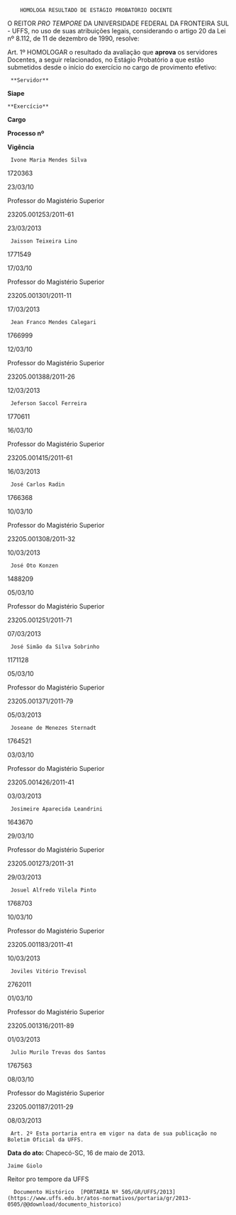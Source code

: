         HOMOLOGA RESULTADO DE ESTÁGIO PROBATÓRIO DOCENTE  

O REITOR *PRO TEMPORE* DA UNIVERSIDADE FEDERAL DA FRONTEIRA SUL - UFFS, no uso de suas atribuições legais, considerando o artigo 20 da Lei nº 8.112, de 11 de dezembro de 1990, resolve:

 Art. 1º HOMOLOGAR o resultado da avaliação que **aprova** os servidores Docentes, a seguir relacionados, no Estágio Probatório a que estão submetidos desde o início do exercício no cargo de provimento efetivo:

     **Servidor**

   **Siape**

    **Exercício**

   **Cargo**

   **Processo nº**

   **Vigência**

     Ivone Maria Mendes Silva

   1720363

   23/03/10

   Professor do Magistério Superior

   23205.001253/2011-61

   23/03/2013

     Jaisson Teixeira Lino

   1771549

   17/03/10

   Professor do Magistério Superior

   23205.001301/2011-11

   17/03/2013

     Jean Franco Mendes Calegari

   1766999

   12/03/10

   Professor do Magistério Superior

   23205.001388/2011-26

   12/03/2013

     Jeferson Saccol Ferreira

   1770611

   16/03/10

   Professor do Magistério Superior

   23205.001415/2011-61

   16/03/2013

     José Carlos Radin

   1766368

   10/03/10

   Professor do Magistério Superior

   23205.001308/2011-32

   10/03/2013

     José Oto Konzen

   1488209

   05/03/10

   Professor do Magistério Superior

   23205.001251/2011-71

   07/03/2013

     José Simão da Silva Sobrinho

   1171128

   05/03/10

   Professor do Magistério Superior

   23205.001371/2011-79

   05/03/2013

     Joseane de Menezes Sternadt

   1764521

   03/03/10

   Professor do Magistério Superior

   23205.001426/2011-41

   03/03/2013

     Josimeire Aparecida Leandrini

   1643670

   29/03/10

   Professor do Magistério Superior

   23205.001273/2011-31

   29/03/2013

     Josuel Alfredo Vilela Pinto

   1768703

   10/03/10

   Professor do Magistério Superior

   23205.001183/2011-41

   10/03/2013

     Joviles Vitório Trevisol

   2762011

   01/03/10

   Professor do Magistério Superior

   23205.001316/2011-89

   01/03/2013

     Julio Murilo Trevas dos Santos

   1767563

   08/03/10

   Professor do Magistério Superior

   23205.001187/2011-29

   08/03/2013

     Art. 2º Esta portaria entra em vigor na data de sua publicação no Boletim Oficial da UFFS.

  

   **Data do ato:** Chapecó-SC, 16 de maio de 2013.   
 

    Jaime Giolo   
 Reitor pro tempore da UFFS 

      Documento Histórico  [PORTARIA Nº 505/GR/UFFS/2013](https://www.uffs.edu.br/atos-normativos/portaria/gr/2013-0505/@@download/documento_historico)     
      
